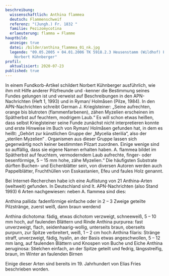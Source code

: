 ```yaml
---
beschreibung:
  wissenschaftlich: Anthina flammea
  deutsch: Flammenschweif
  referenz: "(Jungh.) Fr. 1832 "
  familie: Pezizomycotina
  erlaeuterung: flamma = Flamme
hauptbild:
  anzeige: true
  datei: /bilder/anthina_flammea_01_nk.jpg
  legende: "09.05.2005 + 04.01.2006 TK 5918.2.3 Heusenstamm (Wildhof) Foto:
    Norbert Kühnberger"
profil:
  aktualisiert: 2020-07-23
published: true
---
```

In einem Fundkorb-Artikel schildert Norbert Kühnberger ausführlich, wie ihm mit Hilfe anderer Pilzfreunde und -kenner die Bestimmung seines Fundes gelungen ist und verweist auf Beschreibungen in den APN-Nachrichten (Heft 1, 1993) und in Ryman/ Holmåsen (Pilze, 1984). In den APN-Nachrichten schreibt German J. Krieglsteiner: „Seine aufrechten, orange bis blutroten (flammenfarbenen), zähen Myzelien erscheinen im Spätherbst auf feuchtem, modrigem Laub.“ Es will schon etwas heißen, dass selbst Krieglsteiner seine Funde zunächst nicht interpretieren konnte und erste Hinweise im Buch von Ryman/ Holmåsen gefunden hat, in dem es heißt: „Gehört zur künstlichen Gruppe der „Mycelia sterilia“, also der „sterilen Myzelien“ . Organismen aus dieser Gruppe lassen sich gegenwärtig noch keiner bestimmten Pilzart zuordnen. Einige wenige sind so auffällig, dass sie eigene Namen erhalten haben. A. flammea bildet im Spätherbst auf feuchtem, vermoderndem Laub aufrechte, finger- oder besenförmige, 5 – 15 mm hohe, zähe Myzelien.“ Die häufigsten Substrate dürften Buchen- und Eichenblätter sein, von diversen Autoren werden auch Pappelblätter, Fruchthüllen von Esskastanien, Efeu und faules Holz genannt.

Bei Internet-Recherchen habe ich eine Auflistung von 21 Anthina-Arten (weltweit) gefunden. In Deutschland sind lt. APN-Nachrichten (also Stand 1993) 6 Arten nachgewiesen: neben A. flammea sind dies:

Anthina pallida: fadenförmige einfache oder in 2 – 3 Zweige geteilte Pilzstränge, zuerst weiß, dann braun werdend

Anthina dichotoma: fädig, etwas dichotom verzweigt, schneeweiß, 5 – 10 mm hoch, auf faulenden Blättern und Rinde
Anthina purpurea: fast unverzweigt, flach, seidenhaarig-wollig, unterseits braun, oberseits purpurn, zur Spitze verbreitert, weiß, 1 – 2 cm hoch
Anthina filaris: Stränge straff, unverzweigt, fädig, hyalin, an der Basis etwas angeschwollen, 5 – 12 mm lang, auf faulenden Blättern und Knospen von Buche und Eiche
Anthina aeruginosa: Stielchen einfach, an der Spitze geteilt und fedrig, längsstreifig, braun, im Winter an faulenden Birnen

Einige dieser Arten sind bereits im 19. Jahrhundert von Elias Fries beschrieben worden.
